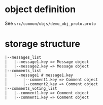 # object definition

See `src/common/objs/demo_obj_proto.proto`

# storage structure

```
|--messages_list
|   |--message1.key => Message object
|   |--message2.key => Message object
|--comments_list
|   |--message1 # message1.key
|       |--comment1.key => Comment object
|       |--comment2.key => Comment object
|--comments_voting_list
|   |--comment1.key => Comment object
|   |--comment1.key => Comment object
```
